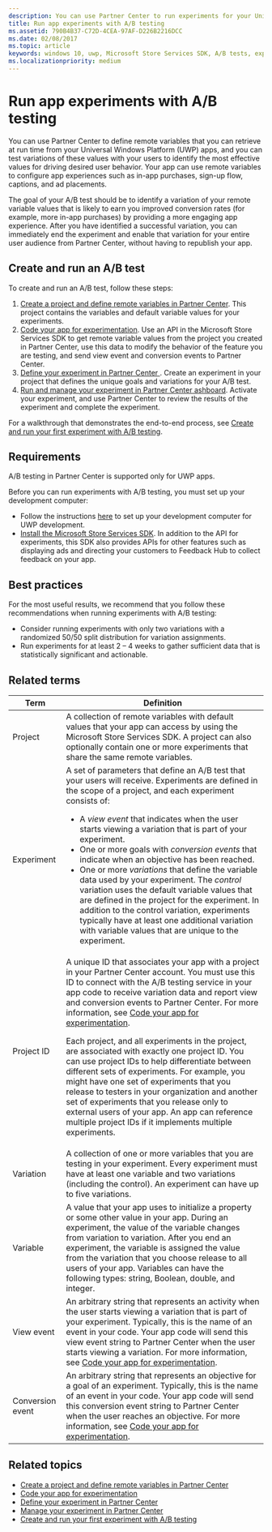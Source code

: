```yaml
---
description: You can use Partner Center to run experiments for your Universal Windows Platform (UWP) apps with A/B testing.
title: Run app experiments with A/B testing
ms.assetid: 790B4B37-C72D-4CEA-97AF-D226B2216DCC
ms.date: 02/08/2017
ms.topic: article
keywords: windows 10, uwp, Microsoft Store Services SDK, A/B tests, experiments
ms.localizationpriority: medium
---
```

# Run app experiments with A/B testing

You can use Partner Center to define remote variables that you can retrieve at run time from your Universal Windows Platform (UWP) apps, and you can test variations of these values with your users to identify the most effective values for driving desired user behavior. Your app can use remote variables to configure app experiences such as in-app purchases, sign-up flow, captions, and ad placements.

The goal of your A/B test should be to identify a variation of your remote variable values that is likely to earn you improved conversion rates (for example, more in-app purchases) by providing a more engaging app experience. After you have identified a successful variation, you can immediately end the experiment and enable that variation for your entire user audience from Partner Center, without having to republish your app.

## Create and run an A/B test

To create and run an A/B test, follow these steps:

1. [Create a project and define remote variables in Partner Center](create-a-project-and-define-remote-variables-in-the-dev-center-dashboard.md). This project contains the variables and default variable values for your experiments.  
2. [Code your app for experimentation](code-your-experiment-in-your-app.md). Use an API in the Microsoft Store Services SDK to get remote variable values from the project you created in Partner Center, use this data to modify the behavior of the feature you are testing, and send view event and conversion events to Partner Center.
3. [Define your experiment in Partner Center ](define-your-experiment-in-the-dev-center-dashboard.md). Create an experiment in your project that defines the unique goals and variations for your A/B test.
4. [Run and manage your experiment in Partner Center ashboard](manage-your-experiment.md). Activate your experiment, and use Partner Center to review the results of the experiment and complete the experiment.

For a walkthrough that demonstrates the end-to-end process, see [Create and run your first experiment with A/B testing](create-and-run-your-first-experiment-with-a-b-testing.md).

## Requirements

A/B testing in Partner Center is supported only for UWP apps.

Before you can run experiments with A/B testing, you must set up your development computer:

* Follow the instructions [here](/windows/apps/get-started/get-set-up) to set up your development computer for UWP development.
* [Install the Microsoft Store Services SDK](microsoft-store-services-sdk.md#install-the-sdk). In addition to the API for experiments, this SDK also provides APIs for other features such as displaying ads and directing your customers to Feedback Hub to collect feedback on your app.

## Best practices

For the most useful results, we recommend that you follow these recommendations when running experiments with A/B testing:

* Consider running experiments with only two variations with a randomized 50/50 split distribution for variation assignments.
* Run experiments for at least 2 – 4 weeks to gather sufficient data that is statistically significant and actionable.

<span id="terms" />

## Related terms

|  Term  |  Definition  |
|--------|--------------|
| Project    |   A collection of remote variables with default values that your app can access by using the Microsoft Store Services SDK. A project can also optionally contain one or more experiments that share the same remote variables.  |
| Experiment    |   A set of parameters that define an A/B test that your users will receive. Experiments are defined in the scope of a project, and each experiment consists of: <p></p><ul><li>A *view event* that indicates when the user starts viewing a variation that is part of your experiment.</li><li>One or more goals with *conversion events* that indicate when an objective has been reached.</li><li>One or more *variations* that define the variable data used by your experiment. The *control* variation uses the default variable values that are defined in the project for the experiment. In addition to the control variation, experiments typically have at least one additional variation with variable values that are unique to the experiment. </li></ul>          |
| Project ID    |   A unique ID that associates your app with a project in your Partner Center account. You must use this ID to connect with the A/B testing service in your app code to receive variation data and report view and conversion events to Partner Center. For more information, see [Code your app for experimentation](code-your-experiment-in-your-app.md).<p></p><p>Each project, and all experiments in the project, are associated with exactly one project ID. You can use project IDs to help differentiate between different sets of experiments. For example, you might have one set of experiments that you release to testers in your organization and another set of experiments that you release only to external users of your app.  An app can reference multiple project IDs if it implements multiple experiments.</p>         |
| Variation    |   A collection of one or more variables that you are testing in your experiment. Every experiment must have at least one variable and two variations (including the control). An experiment can have up to five variations.           |
| Variable    |  A value that your app uses to initialize a property or some other value in your app. During an experiment, the value of the variable changes from variation to variation. After you end an experiment, the variable is assigned the value from the variation that you choose release to all users of your app. Variables can have the following types: string, Boolean, double, and integer.
| View event    |  An arbitrary string that represents an activity when the user starts viewing a variation that is part of your experiment. Typically, this is the name of an event in your code. Your app code will send this view event string to Partner Center when the user starts viewing a variation. For more information, see [Code your app for experimentation](code-your-experiment-in-your-app.md).
| Conversion event    |  An arbitrary string that represents an objective for a goal of an experiment. Typically, this is the name of an event in your code. Your app code will send this conversion event string to Partner Center when the user reaches an objective. For more information, see [Code your app for experimentation](code-your-experiment-in-your-app.md).  

## Related topics

* [Create a project and define remote variables in Partner Center](create-a-project-and-define-remote-variables-in-the-dev-center-dashboard.md)
* [Code your app for experimentation](code-your-experiment-in-your-app.md)
* [Define your experiment in Partner Center](define-your-experiment-in-the-dev-center-dashboard.md)
* [Manage your experiment in Partner Center](manage-your-experiment.md)
* [Create and run your first experiment with A/B testing](create-and-run-your-first-experiment-with-a-b-testing.md)